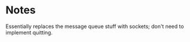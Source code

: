 # Notes
Essentially replaces the message queue stuff with sockets; don't need to implement quitting.
